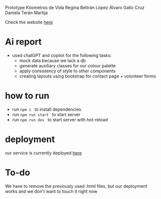 Prototype Kilometros de Vida
Regina Beltrán López
Álvaro Gallo Cruz
Daniela Terán Martija


Check the website [here](https://alvarogalloc.github.io/km-de-vida/)

# Ai report

- used chatGPT and copilot for the following tasks:
  + mock data because we lack a db
  + generate auxiliary classes for our colour palette
  + apply consistency of style to other components
  + creating layouts using bootstrap for contact page + volunteer forms


# how to run
- run `npm i ` to install dependencies
- run `npm run start ` to start server
- run `npm run dev ` to start server with hot-reload

# deployment
our service is currently deployed  [here](https://km-de-vida.onrender.com/)

# To-do
We have to remove the previously used .html files, but our deployment works and we don't want to touch it right now
